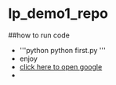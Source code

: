 # lp_demo1_repo
##how to run code
* '''python
 python first.py
 '''
* enjoy 
* [click here to open google](https://www.google.com/)
* 
